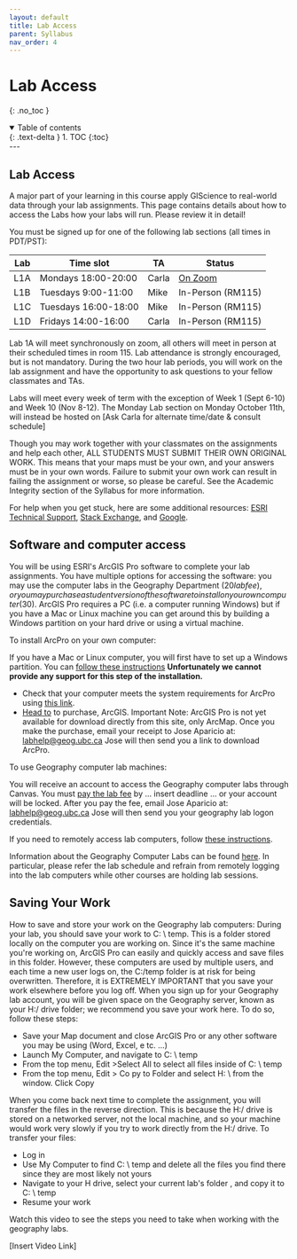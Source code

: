 ```yaml
---
layout: default
title: Lab Access
parent: Syllabus
nav_order: 4
---
```



# Lab Access
{: .no_toc }

<details open markdown="block">
  <summary>
    Table of contents
  </summary>
  {: .text-delta }
1. TOC
{:toc}
</details>
---

## Lab Access

A major part of your learning in this course apply GIScience to real-world data through your lab assignments. This page contains details about how to access the Labs how your labs will run. Please review it in detail!

You must be signed up for one of the following lab sections (all times in PDT/PST):

|Lab |           Time slot    | TA      |Status              |
|----|------------------------|---------|--------------------|
|L1A |Mondays 18:00-20:00     |Carla    |[On Zoom](link)     |
|L1B |Tuesdays 9:00-11:00     |Mike     |In-Person  (RM115)  |
|L1C |Tuesdays 16:00-18:00    |Mike     |In-Person  (RM115)  |
|L1D |Fridays 14:00-16:00     |Carla    |In-Person  (RM115)  |


Lab 1A will meet synchronously on zoom, all others will meet in person at their scheduled times in room 115.  Lab attendance is strongly encouraged, but is not mandatory.  During the two hour lab periods, you will work on the lab assignment and have the opportunity to ask questions to your fellow classmates and TAs.

Labs will meet every week of term with the exception of Week 1 (Sept 6-10) and Week 10 (Nov 8-12).  The Monday Lab section on Monday October 11th, will instead be hosted on [Ask Carla for alternate time/date & consult schedule]

Though you may work together with your classmates on the assignments and help each other, ALL STUDENTS MUST SUBMIT THEIR OWN ORIGINAL WORK. This means that your maps must be your own, and your answers must be in your own words. Failure to submit your own work can result in failing the assignment or worse, so please be careful. See the Academic Integrity section of the Syllabus for more information.

For help when you get stuck, here are some additional resources: [ESRI Technical Support](https://support.esri.com/en), [Stack Exchange](https://gis.stackexchange.com/), and [Google](https://www.google.com/).

## Software and computer access

You will be using ESRI's ArcGIS Pro software to complete your lab assignments. You have multiple options for accessing the software: you may use the computer labs in the Geography Department ($20 lab fee), or you may purchase a student version of the software to install on your own computer ($30).  ArcGIS Pro requires a PC (i.e. a computer running Windows) but if you have a Mac or Linux machine you can get around this by building a Windows partition on your hard drive or using a virtual machine. 

To install ArcPro on your own computer:

If you have a Mac or Linux computer, you will first have to set up a Windows partition. You can [follow these instructions](https://support.apple.com/en-ca/HT201468) **Unfortunately we cannot provide any support for this step of the installation.**
* Check that your computer meets the system requirements for ArcPro using [this link](http://www.systemrequirementslab.com/Client/Standard/?apikey=50F41142-39B0-4061-97C2-BA7B7FE43D0E&refid=1186&item=12433).
* [Head to](http://gis.ubc.ca/software/) to purchase, ArcGIS.  Important Note: ArcGIS Pro is not yet available for download directly from this site, only ArcMap.  Once you make the purchase, email your receipt to Jose Aparicio at: labhelp@geog.ubc.ca Jose will then send you a link to download ArcPro.

To use Geography computer lab machines:

You will receive an account to access the Geography computer labs through Canvas. You must [pay the lab fee](http://geog-epayment.sites.olt.ubc.ca/fees/geoglab-fees/) by ... insert deadline ... or your account will be locked.  After you pay the fee, email Jose Aparicio at: labhelp@geog.ubc.ca Jose will then send you your geography lab logon credentials.

If you need to remotely access lab computers, follow [these instructions](RemoteDesktop.pdf).

Information about the Geography Computer Labs can be found [here](https://geog.ubc.ca/undergraduate/study-resources/).  In particular, please refer the lab schedule and refrain from remotely logging into the lab computers while other courses are holding lab sessions.

## Saving Your Work

How to save and store your work on the Geography lab computers:
During your lab, you should save your work to C: \ temp. This is a folder stored locally on the computer you are working on. Since it's the same machine you're working on, ArcGIS Pro can easily and quickly access and save files in this folder. However, these computers are used by multiple users, and each time a new user logs on, the C:/temp folder is at risk for being overwritten. Therefore, it is EXTREMELY IMPORTANT that you save your work elsewhere before you log off. When you sign up for your Geography lab account, you will be given space on the Geography server, known as your H:/ drive folder; we recommend you save your work here. To do so, follow these steps:

* Save your Map document and close ArcGIS Pro or any other software you may be using (Word, Excel, e tc. ...)
* Launch My Computer, and navigate to C: \ temp
* From the top menu, Edit >Select All to select all files inside of C: \ temp
* From the top menu, Edit > Co py to Folder and select H: \ from the window. Click Copy

When you come back next time to complete the assignment, you will transfer the files in the reverse direction. This is because the H:/ drive is stored on a networked server, not the local machine, and so your machine would work very slowly if you try to work directly from the H:/ drive. To transfer your files:

* Log in
* Use My Computer to find C: \ temp and delete all the files you find there since they are most likely not yours
* Navigate to your H drive, select your current lab's folder , and copy it to C: \ temp
* Resume your work

Watch this video to see the steps you need to take when working with the geography labs.

[Insert Video Link]